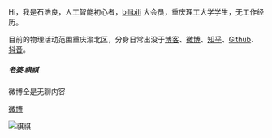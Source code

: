 Hi，我是石浩良，人工智能初心者，[bilibili](https://www.bilibili.com/) 大会员，重庆理工大学学生，无工作经历。

目前的物理活动范围重庆渝北区，分身日常出没于[博客](https://roroliang.github.io)、[微博](https://weibo.com/u/7343228002)、[知乎](https://www.zhihu.com/people/qing-feng-bu-wen-yan-yu-20-3)、[Github](https://github.com/roroliang)、[抖音](https://www.douyin.com/user/MS4wLjABAAAApmZgLWPLhWoW1ygfGgF-pfmF8TOIFWtrQ-nIFMVuQEo)。



##### 老婆 祺祺

微博全是无聊内容

[微博](https://weibo.com/u/5615590655)



<img src="C:\Users\dell\Desktop\mmexport1654837121221.jpg" alt="祺祺" style="zoom:100%;" />
